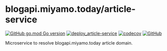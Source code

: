 # blogapi.miyamo.today/article-service

[![GitHub go.mod Go version](https://img.shields.io/github/go-mod/go-version/miyamo2/blogapi.miyamo.today?filename=%2Farticle-service%2Fgo.mod&logo=go)](https://img.shields.io/github/go-mod/go-version/miyamo2/blogapi.miyamo.today?filename=%2Farticle-service%2Fgo.mod&logo=go)
[![deploy_article-service](https://github.com/miyamo2/blogapi.miyamo.today/actions/workflows/deploy_article-service.yaml/badge.svg)](https://github.com/miyamo2/blogapi.miyamo.today/actions/workflows/deploy_article-service.yaml)
[![codecov](https://codecov.io/github/miyamo2/blogapi.miyamo.today/branch/main/graph/badge.svg?token=FTA7OG7EBM&flag=article-service)](https://codecov.io/gh/miyamo2/blogapi.miyamo.today)
[![GitHub](https://img.shields.io/github/license/miyamo2/blogapi.miyamo.today)](https://img.shields.io/github/license/miyamo2/blogapi.miyamo.today)

Microservice to resolve blogapi.miyamo.today article domain.